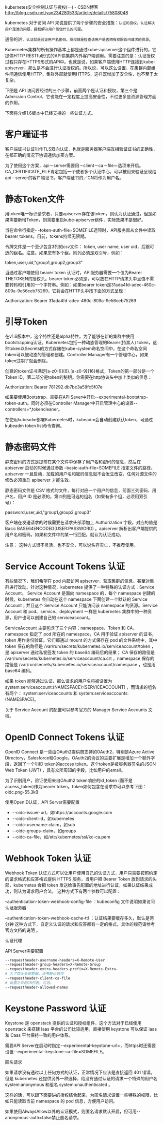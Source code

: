 

kubernetes安全控制认证与授权(一) - CSDN博客 
http://blog.csdn.net/yan234280533/article/details/75808048

kubernetes 对于访问 API 来说提供了两个步骤的安全措施：`认证和授权。认证解决用户是谁的问题，授权解决用户能做什么的问题`。

通俗的讲，`认证就是验证用户名密码，授权就是检查该用户是否拥有权限访问请求的资源`。

Kubernetes集群的所有操作基本上都是通过kube-apiserver这个组件进行的，它提供HTTP RESTful形式的API供集群内外客户端调用。需要注意的是：认证授权过程只存在HTTPS形式的API中。也就是说，如果客户端使用HTTP连接到kube-apiserver，那么是不会进行认证授权的。所以说，可以这么设置，在集群内部组件间通信使用HTTP，集群外部就使用HTTPS，这样既增加了安全性，也不至于太复杂。

下图是 API 访问要经过的三个步骤，前面两个是认证和授权，第三个是 Admission Control，它也能在一定程度上提高安全性，不过更多是资源管理方面的作用。

下面将介绍1.6版本中已经支持的一些认证方式。

# 客户端证书

客户端证书认证叫作TLS双向认证，也就是服务器客户端互相验证证书的正确性，在都正确的情况下协调通信加密方案。

为了使用这个方案，api－server需要用－client－ca－file＝选项来开启。CA_CERTIFICATE_FILE肯定包括一个或者多个认证中心，可以被用来验证呈现给api－server的客户端证书。客户端证书的／CN将作为用户名。

# 静态Token文件

用token唯一标识请求者，只要apiserver存在该token，则认为认证通过，但是如果需要新增Token，则需要重启kube-apiserver组件，实际效果不是很好。

当在命令行指定- -token-auth-file=SOMEFILE选项时，API服务器从文件中读取 bearer tokens。目前，tokens持续无限期。

令牌文件是一个至少包含3列的csv文件： token, user name, user uid，后跟可选的组名。注意，如果您有多个组，则列必须是双引号，例如：

token,user,uid,"group1,group2,group3"

当通过客户端使用 bearer token 认证时，API服务器需要一个值为Bearer THETOKEN的授权头。bearer token必须是，可以放在HTTP请求头中且值不需要转码和引用的一个字符串。例如：如果bearer token是31ada4fd-adec-460c-809a-9e56ceb75269，它将会在HTTP头中按下面的方式呈现：

Authorization: Bearer 31ada4fd-adec-460c-809a-9e56ceb75269

# 引导Token

在v1.6版本中，这个特性还是alpha特性。为了能够在新的集群中使用bootstrapping认证。Kubernetes包括一种动态管理的Bearer(持票人) token，这种token以Secrets的方式存储在kube-system命名空间中，在这个命名空间token可以被动态的管理和创建。Controller Manager有一个管理中心，如果token过期了就会删除。

创建的token证书满足[a-z0-9]{6}.[a-z0-9]{16}格式，Token的第一部分是一个Token ID，第二部分是token的秘钥。你需要在http协议头中加上类似的信息：

Authorization: Bearer 781292.db7bc3a58fc5f07e

如果要使用Bootstrap，需要在API Sever中开启--experimental-bootstrap-token-auth。同时必须在Controller Manager中开启管理中心的设置--controllers=*,tokencleaner。

在使用kubeadm部署Kubernetes时，kubeadm会自动创建默认token，可通过kubeadm token list命令查询。

# 静态密码文件

静态密码的方式是提前在某个文件中保存了用户名和密码的信息，然后在 apiserver 启动的时候通过参数 –basic-auth-file=SOMEFILE 指定文件的路径。apiserver 一旦启动，加载的用户名和密码信息就不会发生改变，任何对源文件的修改必须重启 apiserver 才能生效。

静态密码文件是 CSV 格式的文件，每行对应一个用户的信息，前面三列密码、用户名、用户 ID 是必须的，第四列是可选的组名（如果有多个组，必须用双引号）：

password,user,uid,"group1,group2,group3"

客户端在发送请求的时候需要在请求头部添加上 Authorization 字段，对应的值是 Basic BASE64ENCODED(USER:PASSWORD) 。apiserver 解析出客户端提供的用户名和密码，如果和文件中的某一行匹配，就认为认证成功。

注意： 
这种方式很不灵活，也不安全，可以说名存实亡，不推荐使用。

# Service Account Tokens 认证

有些情况下，我们希望在 pod 内部访问 apiserver，获取集群的信息，甚至对集群进行改动。针对这种情况，kubernetes 提供了一种特殊的认证方式：Service Account。 Service Account 是面向 namespace 的，每个 namespace 创建的时候，kubernetes 会自动在这个 namespace 下面创建一个默认的 Service Account；并且这个 Service Account 只能访问该 namespace 的资源。Service Account 和 pod、service、deployment 一样是 kubernetes 集群中的一种资源，用户也可以创建自己的 serviceaccount。

ServiceAccount 主要包含了三个内容：namespace、Token 和 CA。namespace 指定了 pod 所在的 namespace，CA 用于验证 apiserver 的证书，token 用作身份验证。它们都通过 mount 的方式保存在 pod 的文件系统中，其中 token 保存的路径是 /var/run/secrets/kubernetes.io/serviceaccount/token ，是 apiserver 通过私钥签发 token 的 base64 编码后的结果； CA 保存的路径是 /var/run/secrets/kubernetes.io/serviceaccount/ca.crt ，namespace 保存的路径是 /var/run/secrets/kubernetes.io/serviceaccount/namespace ，也是用 base64 编码。

如果 token 能够通过认证，那么请求的用户名将被设置为 system:serviceaccount:(NAMESPACE):(SERVICEACCOUNT) ，而请求的组名有两个： system:serviceaccounts 和 system:serviceaccounts:(NAMESPACE)。

关于 Service Account 的配置可以参考官方的 Manager Service Accounts 文档。

# OpenID Connect Tokens 认证

OpenID Connect 是一些由OAuth2提供商支持的OAuth2，特别是Azure Active Directory，Salesforce和Google。OAuth2的协议的主要扩展是增加一个额外字段，返回了一个叫ID token的access token。这个token是被服务器签名的JSON Web Token (JWT) ，具有众所周知的字段，比如用户的email。

为了识别用户，验证使用来自OAuth2 token响应的id_token (而不是 access_token)作为bearer token。token如何包含在请求中可以参考下图： 
oidc.png-55.3kB

使用OpenID认证，API Server需要配置 
- --oidc-issuer-url，如https://accounts.google.com 
- --oidc-client-id，如kubernetes 
- --oidc-username-claim，如sub 
- --oidc-groups-claim，如groups 
- --oidc-ca-file，如/etc/kubernetes/ssl/kc-ca.pem

# Webhook Token 认证

Webhook Token 认证方式可以让用户使用自己的认证方式，用户只需要按照约定的请求格式和应答格式提供 HTTPS 服务，当用户把 Bearer Token 放到请求的头部，kubernetes 会把 token 发送给事先配置的地址进行认证，如果认证结果成功，则认为请求用户合法。 这种方式下有两个参数可以配置：

–authentication-token-webhook-config-file ：kubeconfig 文件说明如果访问认证服务器

–authentication-token-webhook-cache-ttl ：认证结果要缓存多久，默认是两分钟 
这种方式下，自定义认证的请求和应答都有一定的格式，具体的规范请参考 官方文档的说明 。

认证代理

API Server需要配置

```sh
--requestheader-username-headers=X-Remote-User
--requestheader-group-headers=X-Remote-Group
--requestheader-extra-headers-prefix=X-Remote-Extra-
# 为了防止头部欺骗，证书是必选项
--requestheader-client-ca-file
# 设置允许的CN列表。可选。
--requestheader-allowed-names
```

# Keystone Password 认证

Keystone 是 openstack 提供的认证和授权组件，这个方法对于已经使用 openstack 来搭建 Iaas 平台的公司比较适用，直接使用 keystone 可以保证 Iaas 和 Caas 平台保持一致的用户体系。

需要API Server在启动时指定--experimental-keystone-url=<AuthURL>，而https时还需要设置--experimental-keystone-ca-file=SOMEFILE。

匿名请求

如果请求没有通过以上任何方式的认证，正常情况下应该是直接返回 401 错误。但是 kubernetes 还提供另外一种选择，给没有通过认证的请求一个特殊的用户名 system:anonymous 和组名 system:unauthenticated 。

这样的话，可以跟下面要讲的授权结合起来，为匿名请求设置一些特殊的权限，比如只能读取当前 namespace 的 pod 信息，方便用户访问。

如果使用AlwaysAllow以外的认证模式，则匿名请求默认开启，但可用--anonymous-auth=false禁止匿名请求。
